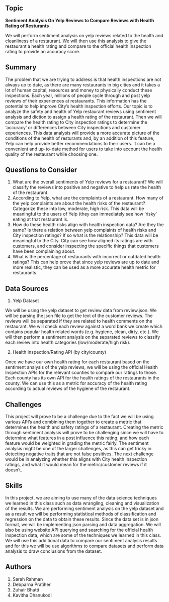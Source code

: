 ## Topic

**Sentiment Analysis On Yelp Reviews to Compare Reviews with Health Rating of Resturants**

We will perform sentiment analysis on yelp reviews related to the health and cleanliness of a restaurant. We will then use this analysis to give the restaurant a health rating and compare to the official health inspection rating to provide an accuracy score. 


## Summary 

The problem that we are trying to address is that health inspections are not always up to date, as there are many restaurants in big cities and it takes a lot of human capital, resources and money to physically conduct these inspections. Each year, millions of people cycle through and post yelp reviews of their experiences at restaurants. This information has the potential to help improve City’s health inspection efforts. Our topic is to analyze the safety and health of Yelp restaurant reviews using sentiment analysis and diction to assign a health rating of the restaurant. Then we will compare the health rating to City inspection ratings to determine the ‘accuracy’ or differences between City inspections and customer experiences. This data analysis will provide a more accurate picture of the conditions of the health of resturants and, by an addition of this feature, Yelp can help provide better recommendations to their users. It can be a convenient and up-to-date method for users to take into account the health quality of the restaurant while choosing one. 

## Questions to Consider

1. What are the overall sentiments of Yelp reviews for a restaurant? We will classify the reviews into positive and negative to help us rate the health of the restaurant.
2. According to Yelp, what are the complaints of a restaurant. How many of the yelp complaints are about the health risks of the restaurant? Categorize these into low, moderate, high risk. This data will be meaningful to the users of Yelp (they can immediately see how ‘risky’ eating at that restaurant is.
3. How do these health risks align with health inspection data? Are they the same? Is there a relation between yelp complaints of health risks and City inspection ratings? If so what is the relationship? This data will be meaningful to the City. City can see how aligned its ratings are with customers, and consider inspecting the specific things that customers have been complaining about.
4. What is the percentage of restaurants with incorrect or outdated health ratings? This can help prove that since yelp reviews are up to date and more realistic, they can be used as a more accurate health metric for restaurants. 


## Data Sources

1. Yelp Dataset

We will be using the yelp dataset to get review data from review.json. We will be parsing the json file to get the text of the customer reviews. The reviews will be separated if they are related to health comments on the restaurant. We will check each review against a word bank we create which contains popular health related words (e.g. hygiene, clean, dirty, etc.). We will then perform a sentiment analysis on the separated reviews to classify each review into health categories (low/moderate/high risk).

2. Health Inspection/Rating API (by city/county)

Once we have our own health rating for each restaurant based on the sentiment analysis of the yelp reviews, we will be using the official Health Inspection APIs for the relevant counties to compare our ratings to those. Each county has its own API for the health ratings of the restaurants in the county. We can use this as a metric for accuracy of the health rating according to actual reviews of the hygiene of the restaurant. 

## Challenges

This project will prove to be a challenge due to the fact we will be using various API’s and combining them together to create a metric that determines the health and safety ratings of a restaurant. Creating the metric through sentiment analysis will prove to be challenging since we will have to determine what features in a post influence this rating, and how each feature would be weighted in grading the metric fairly. The sentiment analysis might be one of the larger challenges, as this can get tricky in detecting negative traits that are not false positives. The next challenge would be in analyzing whether this aligns with City health inspection ratings, and what it would mean for the metric/customer reviews if it doesn’t.

## Skills

In this project, we are aiming to use many of the data science techniques we learned in this class such as data wrangling, cleaning and visualization of the results. We are performing sentiment analysis on the yelp dataset and as a result we will be performing statistical methods of classification and regression on the data to obtain these results. Since the data set is in json format, we will be implementing json parsing and data aggregation. We will also be using website API querying and searching for the official health inspection data, which are some of the techniques we learned in this class. We will use this additional data to compare our sentiment analysis results and for this we will be use algorithms to compare datasets and perform data analysis to draw conclusions from  the dataset. 

## Authors
1. Sarah Rahman
2. Debparna Pratiher
3. Zuhair Bhatti
4. Kavitha Dhanukodi



